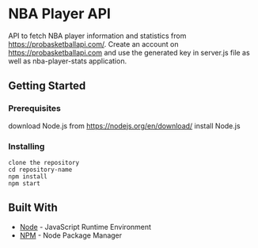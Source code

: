 # NBA Player API

API to fetch NBA player information and statistics from https://probasketballapi.com/. Create an account on https://probasketballapi.com and use the generated key in server.js file as well as nba-player-stats application. 

## Getting Started

### Prerequisites

download Node.js from https://nodejs.org/en/download/
install Node.js

### Installing

```
clone the repository
cd repository-name
npm install
npm start
```

## Built With

* [Node](https://nodejs.org/en/) - JavaScript Runtime Environment
* [NPM](https://www.npmjs.com/) - Node Package Manager
